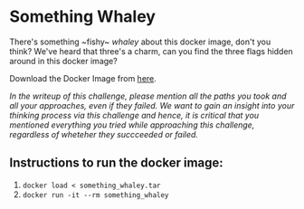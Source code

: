 # Something Whaley

There's something ~fishy~ *whaley* about this docker image, don't you think? We've heard that three's a charm, can you find the three flags hidden around in this docker image?

Download the Docker Image from [here](https://drive.google.com/file/d/19SCjbhODOb710y7_Fg9NEsmB_mjMm7Ds/view?usp=sharing).

_In the writeup of this challenge, please mention all the paths you took and all your approaches, even if they failed. We want to gain an insight into your thinking process via this challenge and hence, it is critical that you mentioned everything you tried while approaching this challenge, regardless of wheteher they succceeded or failed._

## Instructions to run the docker image:
1. `docker load < something_whaley.tar`
2. `docker run -it --rm something_whaley`
